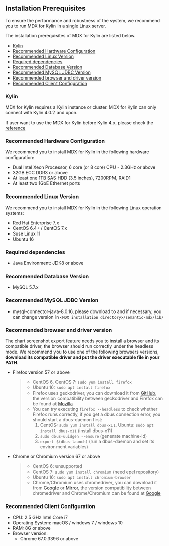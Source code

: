 ## Installation Prerequisites

To ensure the performance and robustness of the system, we recommend you to run MDX for Kylin in a single Linux server.

The installation prerequisites of MDX for Kylin are listed below.

- [Kylin](#kyln)
- [Recommended Hardware Configuration](#recommended-hardware-configuration)
- [Recommended Linux Version](#recommended-linux-version)
- [Required dependencies](#required-dependencies)
- [Recommended Database Version](#recommended-database-version)
- [Recommended MySQL JDBC Version](#recommended-mysql-jdbc-version)
- [Recommended browser and driver version](#recommended-browser-and-driver-version)
- [Recommended Client Configuration](#recommended-client-configuration)

### Kylin

MDX for Kylin requires a Kylin instance or cluster. MDX for Kylin can only connect with Kylin 4.0.2 and upon.

If user want to use the MDX for Kylin before Kylin 4.x, please check the [reference](https://github.com/Kyligence/mdx-kylin/issues/1)

### Recommended Hardware Configuration

We recommend you to install MDX for Kylin in the following hardware configuration:

- Dual Intel Xeon Processor, 6 core (or 8 core) CPU - 2.3GHz or above
- 32GB ECC DDR3 or above
- At least one 1TB SAS HDD (3.5 inches), 7200RPM, RAID1
- At least two 1GbE Ethernet ports

### Recommended Linux Version

We recommend you to install MDX for Kylin in the following Linux operation systems:

- Red Hat Enterprise 7.x
- CentOS 6.4+ / CentOS 7.x
- Suse Linux 11
- Ubuntu 16

### Required dependencies

- Java Environment: JDK8 or above

### Recommended Database Version

- MySQL 5.7.x

### Recommended MySQL JDBC Version

- mysql-connector-java-8.0.16, please download to and if necessary, you can change version in `<MDX installation directory>/semantic-mdx/lib/`

### Recommended browser and driver version

The chart screenshot export feature needs you to install a browser and its compatible driver, the browser should run correctly under the headless mode. We recommend you to use one of the following browsers versions, **download its compatible driver and put the driver executable file in your PATH**. 

- Firefox version 57 or above
  > - CentOS 6, CentOS 7: `sudo yum install firefox`
  > - Ubuntu 16: `sudo apt install firefox`
  > - Firefox uses geckodriver, you can download it from [GitHub](https://github.com/mozilla/geckodriver/releases), the version compatibility between geckodriver and Firefox can be found at [Mozilla](https://firefox-source-docs.mozilla.org/testing/geckodriver/Support.html)
  > - You can try executing `firefox --headless` to check whether Firefox runs correctly, if you get a dbus connection error, you should start a dbus-daemon first:
  >   1. CentOS: `sudo yum install dbus-x11`, Ubuntu: `sudo apt install dbus-x11` (install dbus-x11)
  >   2. `sudo dbus-uuidgen --ensure` (generate machine-id)
  >   3. `export $(dbus-launch)` (run a dbus-daemon and set its environment variables)

- Chrome or Chromium version 67 or above
  > - CentOS 6: unsupported
  > - CentOS 7: `sudo yum install chromium` (need epel repository)
  > - Ubuntu 16: `sudo apt install chromium-browser`
  > - Chrome/Chromium uses chromedriver, you can download it from [Google](https://sites.google.com/a/chromium.org/chromedriver/downloads) or [Mirror](https://npm.taobao.org/mirrors/chromedriver), the version compatibility between chromedriver and Chrome/Chromium can be found at [Google](https://sites.google.com/a/chromium.org/chromedriver/downloads)

###  Recommended Client Configuration

- CPU: 2.5 GHz Intel Core i7
- Operating System: macOS / windows 7 / windows 10
- RAM: 8G or above
- Browser version:
  - Chrome 67.0.3396 or above
